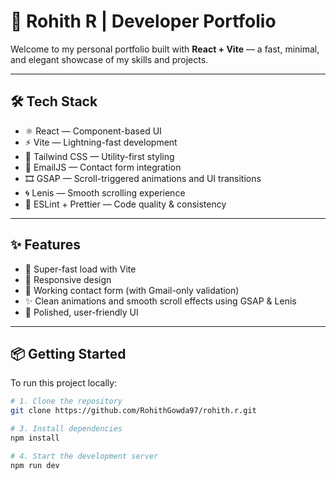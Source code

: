 # 🚀 Rohith R  | Developer Portfolio

Welcome to my personal portfolio built with **React + Vite** — a fast, minimal, and elegant showcase of my skills and projects.

---

## 🛠 Tech Stack

- ⚛️ React — Component-based UI
- ⚡ Vite — Lightning-fast development
- 🎨 Tailwind CSS — Utility-first styling
- 💌 EmailJS — Contact form integration
- 🎞️ GSAP — Scroll-triggered animations and UI transitions
- 🌀 Lenis — Smooth scrolling experience
- 🧼 ESLint + Prettier — Code quality & consistency

---

## ✨ Features

- 🚀 Super-fast load with Vite
- 📱 Responsive design
- 💬 Working contact form (with Gmail-only validation)
- ✨ Clean animations and smooth scroll effects using GSAP & Lenis
- 🎯 Polished, user-friendly UI

---

## 📦 Getting Started

To run this project locally:

```bash
# 1. Clone the repository
git clone https://github.com/RohithGowda97/rohith.r.git

# 3. Install dependencies
npm install

# 4. Start the development server
npm run dev
